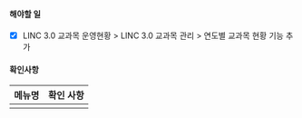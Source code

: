 
#### 해야할 일 

- [x] LINC 3.0 교과목 운영현황 > LINC 3.0 교과목 관리 > 연도별 교과목 현황 기능 추가


#### 확인사항
| 메뉴명 | 확인 사항 |
| ---- | ---- |
|  |  |




